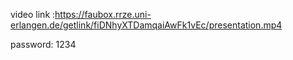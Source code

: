 video link :https://faubox.rrze.uni-erlangen.de/getlink/fiDNhyXTDamqaiAwFk1vEc/presentation.mp4

password: 1234